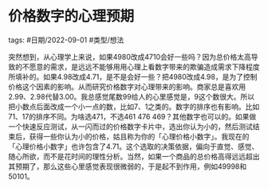 # 价格数字的心理预期



tags: #日期/2022-09-01 #类型/想法 


突然想到，从心理学上来说，如果4980改成4710会好一些吗？因为总价格太高导致的不愿意的需求，是远远不能够用用心理上看数字带来的欺骗造成需求下降程度所填补的。如果4.98改成4.71，是不是会好一些？把4980改成4.98，是为了控制价格这个因素的影响。从而研究价格数字对心理带来的影响。商家总是喜欢用2.99、2.98代替3.00。我总感觉尾数99给人的心里感觉是，9这个数很大。所以把小数点后面改成一个小一点的数，比如7、1之类的。数字的排序也有影响。比如71、17的排序不同。为啥选471，不选461  476  469？其他数字也可以的。如果做一个快速反应测试，从一闪而过的价格数字卡片中，选出你认为小的，然后测试结束后，获得一些你认为小的价格，姑且称为你的「心理价格小数字」。我现在的「心理价格小数字」也许包含了4.71。这个选取的决策依据，偏向于直觉、感觉、随心所欲，而不是花时间的理性分析。当然，如果一个商品的总价格高得远远超出其预期了，那么这些心里感觉表现很微弱的，于是起不到作用，例如49998和50101。
